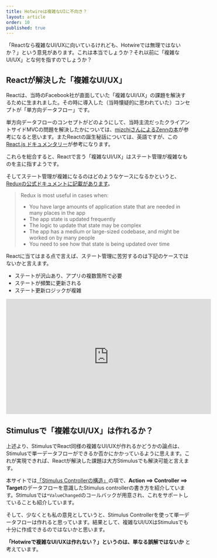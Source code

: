 ```yaml
---
title: Hotwireは複雑なUIに不向き？
layout: article
order: 10
published: true
---
```


「Reactなら複雑なUI/UXに向いているけれども、Hotwireでは無理ではないか？」という意見があります。これは本当でしょうか？それ以前に「複雑なUI/UX」とな何を指すのでしょうか？

## Reactが解決した「複雑なUI/UX」

Reactは、当時のFacebook社が直面していた「複雑なUI/UX」の課題を解決するために生まれました。その時に導入した（当時懐疑的に思われていた）コンセプトが「単方向データフロー」です。

単方向データフローのコンセプトがどのようにして、当時主流だったクライアントサイドMVCの問題を解決したかについては、[mizchiさんによるZennの本](https://zenn.dev/mizchi/books/0c55c230f5cc754c38b9/viewer/beedb8d09d19e80b246c)が参考になると思います。またReactの誕生秘話については、英語ですが、この[React.js ドキュメンタリー](https://cult.honeypot.io/originals/react-the-documentary/)が参考になります。

これらを総合すると、Reactで言う「複雑なUI/UX」はステート管理が複雑なものを主に指すようです。

そしてステート管理が複雑になるのはどのようなケースになるかというと、[Reduxの公式ドキュメントに記載があります](https://redux.js.org/faq/general/#when-should-i-use-redux)。

>Redux is most useful in cases when:
>
> * You have large amounts of application state that are needed in many places in the app
> * The app state is updated frequently
> * The logic to update that state may be complex
> * The app has a medium or large-sized codebase, and might be worked on by many people
> * You need to see how that state is being updated over time

Reactに当てはまる点で言えば、ステート管理に苦労するのは下記のケースではないかと言えます。

* ステートが沢山あり、アプリの複数箇所で必要
* ステートが頻繁に更新される
* ステート更新ロジックが複雑

<iframe class="mx-auto" width="560" height="315" src="https://www.youtube.com/embed/8pDqJVdNa44?si=tgWa_U1W0itGa0KX" title="YouTube video player" frameborder="0" allow="accelerometer; autoplay; clipboard-write; encrypted-media; gyroscope; picture-in-picture; web-share" referrerpolicy="strict-origin-when-cross-origin" allowfullscreen></iframe>

## Stimulusで「複雑なUI/UX」は作れるか？

上述より、StimulusでReact同様の複雑なUI/UXが作れるかどうかの論点は、Stimulusで単一データフローができるか否かにかかっているように思えます。これが実現できれば、Reactが解決した課題は大方Stimulusでも解決可能と言えます。

本サイトでは[「Stimulus Controllerの構造」](http://localhost:3000/concepts/stimulus-typical-structure)の項で、**Action ==> Controller ==> Target**のデータフローを意識したStimulus controllerの書き方を紹介しています。Stimulusでは`*ValueChanged`のコールバックが用意され、これをサポートしていることも紹介しています。

そして、少なくとも私の意見としていうと、Stimulus Controllerを使って単一データフローは作れると思っています。結果として、複雑なUI/UXはStimulusでも十分に作成できるのではないかと思います。

**「Hotwireで複雑なUI/UXは作れない？」というのは、単なる誤解ではないか** と考えています。

